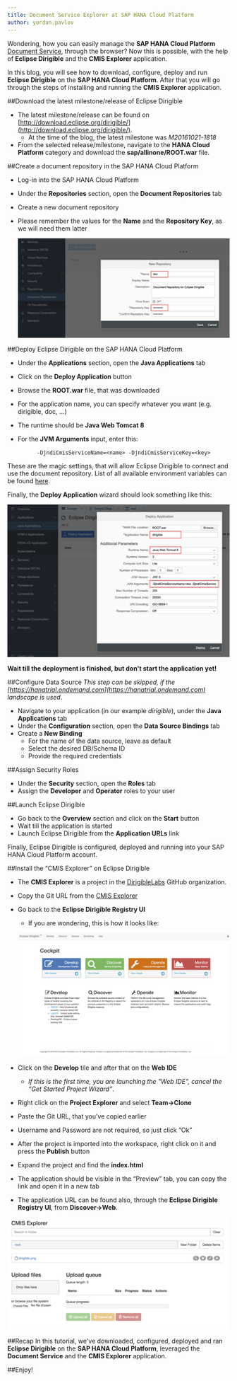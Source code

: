 ```yaml
---
title: Document Service Explorer at SAP HANA Cloud Platform
author: yordan.pavlov
---
```


Wondering, how you can easily manage the **SAP HANA Cloud Platform** [Document Service](https://help.hana.ondemand.com/help/frameset.htm?e60b7e45bb57101487a881c7c5487778.html), through the browser? Now this is possible, with the help of **Eclipse Dirigible** and the **CMIS Explorer** application.

In this blog, you will see how to download, configure, deploy and run **Eclipse Dirigible** on the **SAP HANA Cloud Platform**. After that you will go through the steps of installing and running the **CMIS Explorer** application.

##Download the latest milestone/release of Eclipse Dirigible
- The latest milestone/release can be found on [http://download.eclipse.org/dirigible/](http://download.eclipse.org/dirigible/).
	- At the time of the blog, the latest milestone was *M20161021-1818*
- From the selected release/milestone, navigate to the **HANA Cloud Platform** category and download the **sap/allinone/ROOT.war** file.

##Create a document repository in the SAP HANA Cloud Platform
- Log-in into the SAP HANA Cloud Platform
- Under the **Repositories** section, open the **Document Repositories** tab
- Create a new document repository
- Please remember the values for the **Name** and the **Repository Key**, as we will need them latter

	![Create a Document Repository](/img/posts/20161103-0/1-create-document-repository.png)

##Deploy Eclipse Dirigible on the SAP HANA Cloud Platform
- Under the **Applications** section, open the **Java Applications** tab
- Click on the **Deploy Application** button
- Browse the **ROOT.war** file, that was downloaded
- For the application name, you can specify whatever you want (e.g. dirigible, doc, …)
- The runtime should be **Java Web Tomcat 8**
- For the **JVM Arguments** input, enter this:
			
			-DjndiCmisServiceName=<name> -DjndiCmisServiceKey=<key>

These are the magic settings, that will allow Eclipse Dirigible to connect and use the document repository. List of all available environment variables can be found [here](www.dirigible.io/help/setup_env_vars.html).

Finally, the **Deploy Application** wizard should look something like this:

![Deploy Application](/img/posts/20161103-0/2-deploy-application.png) 

**Wait till the deployment is finished, but don't start the application yet!**

##Configure Data Source
*This step can be skipped, if the [https://hanatrial.ondemand.com](https://hanatrial.ondemand.com) landscape is used*.


- Navigate to your application (in our example *dirigible*), under the **Java Applications** tab
- Under the **Configuration** section, open the **Data Source Bindings** tab
- Create a **New Binding**
	- For the name of the data source, leave as default
	- Select the desired DB/Schema ID
	- Provide the required credentials

##Assign Security Roles
- Under the **Security** section, open the **Roles** tab
- Assign the **Developer** and **Operator** roles to your user

##Launch Eclipse Dirigible
- Go back to the **Overview** section and click on the **Start** button
- Wait till the application is started
- Launch Eclipse Dirigible from the **Application URLs** link

Finally, Eclipse Dirigible is configured, deployed and running into your SAP HANA Cloud Platform account.

##Install the “CMIS Explorer” on Eclipse Dirigible
- The **CMIS Explorer** is a project in the [DirigibleLabs](github.com/dirigiblelabs) GitHub organization.
- Copy the Git URL from the [CMIS Explorer](https://github.com/dirigiblelabs/sample_cmis_explorer)
- Go back to the **Eclipse Dirigible Registry UI**
	- If you are wondering, this is how it looks like:

	![Registry UI](/img/posts/20161103-0/3-registry-ui.png) 

- Click on the **Develop** tile and after that on the **Web IDE**
	- *If this is the first time, you are launching the "Web IDE", cancel the “Get Started Project Wizard”*.
- Right click on the **Project Explorer** and select **Team->Clone**
- Paste the Git URL, that you’ve copied earlier
- Username and Password are not required, so just click “Ok”
- After the project is imported into the workspace, right click on it and press the **Publish** button
- Expand the project and find the **index.html**
- The application should be visible in the “Preview” tab, you can copy the link and open it in a new tab
- The application URL can be found also, through the **Eclipse Dirigible Registry UI**, from **Discover->Web**.

![Registry UI](/img/posts/20161103-0/4-cmis-explorer.png)

##Recap
In this tutorial, we've downloaded, configured, deployed and ran **Eclipse Dirigible** on the **SAP HANA Cloud Platform**, leveraged the **Document Service** and the **CMIS Explorer** application.

##Enjoy!